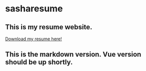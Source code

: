 # sasharesume

## This is my resume website.

[Download my resume here!](https://drive.google.com/file/d/1p2lyQC9Ks4M3D5pNWrqRKXONIAaJVBAb/view?usp=sharing)

## This is the markdown version. Vue version should be up shortly.
